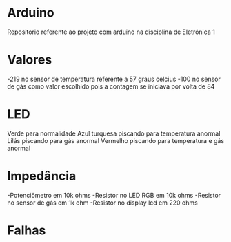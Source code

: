 # Arduino
Repositorio referente ao projeto com arduino na disciplina de Eletrônica 1
# Valores 
-219 no sensor de temperatura referente a 57 graus celcius
-100 no sensor de gás como valor escolhido pois a contagem se iniciava por volta de 84
# LED
Verde para normalidade
Azul turquesa piscando para temperatura anormal
Lilás piscando para gás anormal
Vermelho piscando para temperatura e gás anormal
# Impedância
-Potenciômetro em 10k ohms
-Resistor no LED RGB em 10k ohms
-Resistor no sensor de gás em 1k ohm
-Resistor no display lcd em 220 ohms
# Falhas
